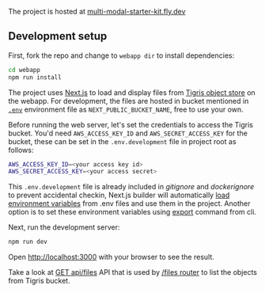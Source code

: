 The project is hosted at [multi-modal-starter-kit.fly.dev](https://multi-modal-starter-kit.fly.dev/)

## Development setup

First, fork the repo and change to `webapp dir` to install dependencies:

```bash
cd webapp
npm run install
```

The project uses [Next.js](https://nextjs.org/docs) to load and display files
from [Tigris object store](https://www.tigrisdata.com/docs/) on the webapp. For development,
the files are hosted in bucket mentioned in [`.env`](.env) environment file as `NEXT_PUBLIC_BUCKET_NAME`, free to
use your own. 

Before running the web server, let's set the credentials to access the Tigris bucket. You'd need
`AWS_ACCESS_KEY_ID` and `AWS_SECRET_ACCESS_KEY` for the bucket, these can be set in the `.env.development`
file in project root as follows:

```bash
AWS_ACCESS_KEY_ID=<your access key id>
AWS_SECRET_ACCESS_KEY=<your access secret>
```

This `.env.development` file is already included in *gitignore* and *dockerignore* to prevent accidental checkin, Next.js builder will automatically 
[load environment variables](https://nextjs.org/docs/app/building-your-application/configuring/environment-variables#environment-variable-load-order) 
from .env files and use them in the project. Another option is to set these environment variables using
[export](https://ioflood.com/blog/bash-environment-variables/) command from cli.

Next, run the development server:

```bash
npm run dev
```

Open [http://localhost:3000](http://localhost:3000) with your browser to see the result.

Take a look at [GET api/files](src/app/api/files/route.ts) API that is used by [/files router](src/app/files/page.tsx) to list the objects from Tigris bucket.  

